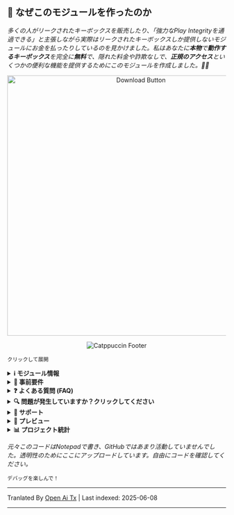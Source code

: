 ## 🚀 なぜこのモジュールを作ったのか

*多くの人がリークされたキーボックスを販売したり、「強力なPlay Integrityを通過できる」と主張しながら実際はリークされたキーボックスしか提供しないモジュールにお金を払ったりしているのを見かけました。私はあなたに**本物**で**動作するキーボックス**を完全に**無料**で、隠れた料金や詐欺なしで、**正規のアクセス**といくつかの便利な機能を提供するためにこのモジュールを作成しました。🚫🔑*

<div align="center">
  <a href="https://github.com/MeowDump/Integrity-Box/releases" target="_blank">
    <img src="https://raw.githubusercontent.com/MeowDump/Integrity-Box/main/DUMP/download.png" alt="Download Button" width="600" />
  </a>
</div>

<p align="center">
  <img src="https://raw.githubusercontent.com/catppuccin/catppuccin/main/assets/footers/gray0_ctp_on_line.svg?sanitize=true" alt="Catppuccin Footer" />
</p>

`クリックして展開`

<details>
<summary><strong>ℹ️ モジュール情報</strong></summary>

> **このモジュールは以下の機能を提供します:**  

- ✅ `keybox.xml` を更新  
- 🗽 TEEステータスに応じて `target.txt` を更新  
- 🥷 Shamikoモードを切り替え（モジュールのトグルで）
- 👻 NoHelloモードを切り替え（モジュールのトグルで）  
- 🛠️ すべてのカスタムROM検出パッケージを**SusFSパス**に追加  
- ⛔ EUインジェクターをデフォルトで無効化  
- ⛔ Pixel ROMスプーフィングを無効化  
- 🔐 暗号化ステータスのスプーフィング   
- 🔑 ROMリリースキーのスプーフィング  
- 😋 SE Linuxステータスのスプーフィング  
- 🕵️ 異常な動作を検出し、問題のデバッグをサポート
- 🎨 他にも機能多数、[WebUI](https://raw.githubusercontent.com/MeowDump/Integrity-Box/main/DUMP/9.jpg)をチェック

</details>

<details>
<summary><strong>🗽 事前要件</strong></summary>

> ご利用の前に、以下の**モジュールがインストールされていること**を確認してください:

- [**Play Integrity Fork**](https://github.com/osm0sis/PlayIntegrityFork/releases)
- [**Tricky Store**](https://github.com/5ec1cff/TrickyStore/releases)

</details>

<details>
<summary><strong>❓ よくある質問 (FAQ)</strong></summary>

<details>
<summary><strong>Meow Assistant はマルウェアですか？</strong></summary>

### 🛡️ アプリ署名とセキュリティに関する説明

以前のバージョンでは、アプリが**テストキー**で署名されていたため、一部のセキュリティ検出器により潜在的に有害なアプリとしてフラグされていました。

**モジュールv3+**からは、アプリが**リリース用プライベートキー**で署名されています。  
🔒 **機能自体に変更はありません**が、正しいキーへの切替により問題は解決し、**誤検出はもう報告されていません**。

### 🐾 Meow Assistant の目的

**Meow Assistant**は、使いやすさと透明性を高めるために作られました。

以下の際に**ポップアップメッセージ**を表示します:

- ✅ **WebView**内の任意のオプションをクリックしたとき  
- ⚙️ **アクションボタン**からスクリプトを実行したとき

これにより、どのアクションが実行されたかを把握しやすくなり、全体的なユーザー体験が向上します。

<img src="https://raw.githubusercontent.com/MeowDump/Integrity-Box/main/DUMP/meowassistant.png" alt="Meow Helper" width="100%">

</details>

</details>

<details>
<summary><strong>🔍 問題が発生していますか？クリックしてください</strong></summary>

- アプリにroot権限を付与できない場合は、IntegrityBoxモジュールを `無効化` してください。Shamiko/NoHelloが `ブラックリストモード` に切り替わり、rootが非表示解除されます  
- [Shamiko](https://t.me/LSPosed/292)はmagisk delta（kitsune mask）とは動作しません  
- [Shamiko](https://t.me/LSPosed/292)は [Zygisk Next](https://github.com/Dr-TSNG/ZygiskNext/releases) でのみ動作します  
- Play Integrityが通過しない場合は、rootを正しく隠してください。カスタムROMを使っている場合は、組み込みのgmsスプーフィングを無効化していることを確認してください。無効化方法はROMによって異なるため、ご利用のROMのヘルプグループに参加し、`how to disable it` と質問してください。  
- 公式magiskでintegrityの問題がある場合は、[Magisk Alpha](https://t.me/magiskalpha/683)への切り替えを検討してください。  

</details>

<details>
<summary><strong>🔗 サポート</strong></summary>

[![Support Group](https://ziadoua.github.io/m3-Markdown-Badges/badges/Telegram/telegram1.svg "Join our Telegram Group")](https://t.me/+NCWzd1G--UNmNDY1)  
[![PayPal Donate](https://ziadoua.github.io/m3-Markdown-Badges/badges/PayPal/paypal1.svg "Donate via PayPal")](https://paypal.me/TempMeow)

</details>

<details>
<summary><strong>🎨 プレビュー</strong></summary>

1. ![](https://raw.githubusercontent.com/MeowDump/Integrity-Box/main/DUMP/1.png)  
2. ![](https://raw.githubusercontent.com/MeowDump/Integrity-Box/main/DUMP/2.png)  
3. ![](https://raw.githubusercontent.com/MeowDump/Integrity-Box/main/DUMP/3.png)  
4. ![](https://raw.githubusercontent.com/MeowDump/Integrity-Box/main/DUMP/4.png)  
5. ![](https://raw.githubusercontent.com/MeowDump/Integrity-Box/main/DUMP/5.gif)  
6. ![](https://raw.githubusercontent.com/MeowDump/Integrity-Box/main/DUMP/6.gif)  
7. ![](https://raw.githubusercontent.com/MeowDump/Integrity-Box/main/DUMP/7.gif)  
8. ![](https://raw.githubusercontent.com/MeowDump/Integrity-Box/main/DUMP/8.png)  
9. ![](https://raw.githubusercontent.com/MeowDump/Integrity-Box/main/DUMP/9.jpg)  
10. ![](https://raw.githubusercontent.com/MeowDump/Integrity-Box/main/DUMP/10.png)

</details>

<details>
<summary><strong>📊 プロジェクト統計</strong></summary>

[![GitHub Stars](https://m3-markdown-badges.vercel.app/stars/7/1/MeowDump/Integrity-Box)](https://github.com/MeowDump/Integrity-Box/stargazers)  
[![GitHub Issues](https://m3-markdown-badges.vercel.app/issues/1/1/MeowDump/Integrity-Box)](https://github.com/MeowDump/Integrity-Box/issues)  
[![GitHub Release](https://ziadoua.github.io/m3-Markdown-Badges/badges/Github/github3.svg)](https://github.com/MeowDump/Integrity-Box/releases)

</details>

_元々このコードはNotepadで書き、GitHubではあまり活動していませんでした。透明性のためにここにアップロードしています。自由にコードを確認してください。_

`デバッグを楽しんで！`

---

Tranlated By [Open Ai Tx](https://github.com/OpenAiTx/OpenAiTx) | Last indexed: 2025-06-08

---